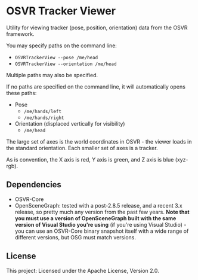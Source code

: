 # OSVR Tracker Viewer

Utility for viewing tracker (pose, position, orientation) data from the OSVR framework.

You may specify paths on the command line:

- `OSVRTrackerView --pose /me/head`
- `OSVRTrackerView --orientation /me/head`

Multiple paths may also be specified.

If no paths are specified on the command line, it will automatically opens these paths:

- Pose
	- `/me/hands/left`
	- `/me/hands/right`
- Orientation (displaced vertically for visibility)
	- `/me/head`

The large set of axes is the world coordinates in OSVR - the viewer loads in the standard orientation. Each smaller set of axes is a tracker.

As is convention, the X axis is red, Y axis is green, and Z axis is blue (xyz-rgb).

## Dependencies

- OSVR-Core
- OpenSceneGraph: tested with a post-2.8.5 release, and a recent 3.x release, so pretty much any version from the past few years. **Note that you must use a version of OpenSceneGraph built with the same version of Visual Studio you're using** (if you're using Visual Studio) - you can use an OSVR-Core binary snapshot itself with a wide range of different versions, but OSG must match versions.

## License

This project: Licensed under the Apache License, Version 2.0.

